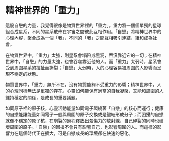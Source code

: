 # 精神世界的「重力」

這股自戀的力量，我覺得很像是物質世界裡的「重力」。重力將一個個單獨的星球組合成星系，不同的星系散佈在宇宙之間彼此互相作用。「自戀」將精神世界中的心理內容，聚合成為一個「我」，不同的「我」之間互相吸引連結，組和成為社會。

在物質世界中，「重力」太強，則星系會塌陷成黑洞，吞沒靠近它的一切；在精神世界中，「自戀」的力量太強，也會吞噬靠近他的人。而「重力」太弱時，星系會受到周圍星系的拉扯而撕裂；「自戀」太弱時，人的心理容易被周圍的人影響而呈現不穩定的狀態。

物質世界中，「重力」無所不在，沒有物質能夠不受重力的影響；精神世界中，人的心理同樣無法是單獨的存在。心靈如何能保有適當的自我凝聚，又能和周圍的人維持穩定的關係，是成長的重要議題。

如同原子裡的原子核，心靈活動能量如同電子環繞著「自戀」的核心而運行；健康的自戀能讓能量如同電子一般與周圍的原子交換或是鍵結形成分子；而困擾的自戀就像不穩定的原子核，在崩裂的過程釋放出殺傷力的放射線，自己碎裂的同時也破壞周圍的原子。「自戀」的困擾不會只有影響自己，也影響周圍的人。而這樣的影響力在這個時代正在擴大，可是自戀成長的環境卻在快速的惡化。

